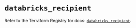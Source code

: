 # `databricks_recipient`

Refer to the Terraform Registry for docs: [`databricks_recipient`](https://registry.terraform.io/providers/databricks/databricks/1.75.0/docs/resources/recipient).
